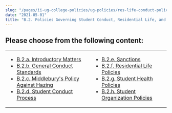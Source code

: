 ```yaml
---
slug: "/pages/ii-ug-college-policies/ug-policies/res-life-conduct-policies"
date: "2021-05-01"
title: "B.2. Policies Governing Student Conduct, Residential Life, and Student Organizations"
---
```


## Please choose from the following content:

<table>

<tbody>

<tr>

<td>

- [B.2.a. Introductory Matters](/pages/ii-ug-college-policies/ug-policies/res-life-conduct-policies/a-introductory-matters)
- [B.2.b. General Conduct Standards](/pages/ii-ug-college-policies/ug-policies/res-life-conduct-policies/genl-cond-standards)
- [B.2.c. Middlebury's Policy Against Hazing](/pages/ii-ug-college-policies/ug-policies/res-life-conduct-policies/hazing-policy)
- [B.2.d. Student Conduct Process](/pages/ii-ug-college-policies/ug-policies/res-life-conduct-policies/general-disciplinary-process)

</td>

<td>

- [B.2.e. Sanctions](/pages/ii-ug-college-policies/ug-policies/res-life-conduct-policies/b-2-e-sanctions)
- [B.2.f. Residential Life Policies](/pages/ii-ug-college-policies/ug-policies/res-life-conduct-policies/residential-life-policies)
- [B.2.g. Student Health Policies](/pages/ii-ug-college-policies/ug-policies/res-life-conduct-policies/g-student-health-policies)
- [B.2.h. Student Organization Policies](/pages/ii-ug-college-policies/ug-policies/res-life-conduct-policies/student-organization-policies)

</td>

</tr>

</tbody>

</table>
